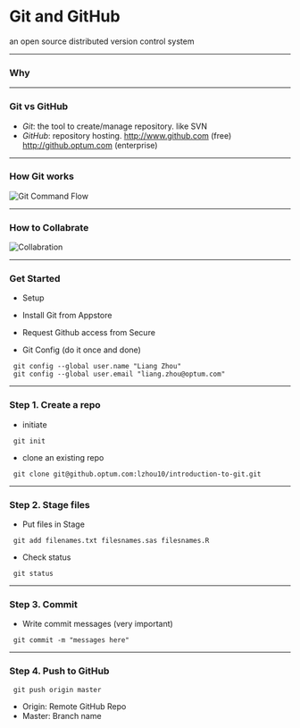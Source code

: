 # Git and GitHub

an open source distributed version control system

---
### Why

---
### Git vs GitHub

 - *Git*: the tool to create/manage repository. like SVN
 - *GitHub*: repository hosting. http://www.github.com (free) http://github.optum.com (enterprise)

---
### How Git works

![Git Command Flow](https://kevintshoemaker.github.io/StatsChats/GIT2.png)

---
### How to Collabrate

![Collabration](https://kevintshoemaker.github.io/StatsChats/GIT1.png)

---
### Get Started

- Setup
 - Install Git from Appstore
 - Request Github access from Secure
 
- Git Config (do it once and done)
 ```
  git config --global user.name "Liang Zhou"
  git config --global user.email "liang.zhou@optum.com"
 ```
 
---
### Step 1. Create a repo
 
 - initiate
 ```
  git init
 ```
 
 - clone an existing repo
 ```
  git clone git@github.optum.com:lzhou10/introduction-to-git.git
 ```
 
---
### Step 2. Stage files
 
 - Put files in Stage
 ```
  git add filenames.txt filesnames.sas filesnames.R
 ```
 
 - Check status
 ```
  git status
 ```
 
---
### Step 3. Commit
 
 - Write commit messages (very important)
 ```
  git commit -m "messages here"
 ```

---
### Step 4. Push to GitHub

 ```
  git push origin master
 ```
 - Origin: Remote GitHub Repo
 - Master: Branch name
 

 

